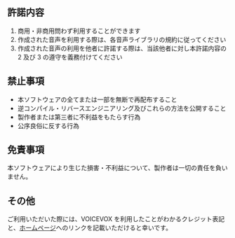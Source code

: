 ## 許諾内容

1. 商用・非商用問わず利用することができます
2. 作成された音声を利用する際は、各音声ライブラリの規約に従ってください
3. 作成された音声の利用を他者に許諾する際は、当該他者に対し本許諾内容の 2 及び 3 の遵守を義務付けてください

## 禁止事項

- 本ソフトウェアの全てまたは一部を無断で再配布すること
- 逆コンパイル・リバースエンジニアリング及びこれらの方法を公開すること
- 製作者または第三者に不利益をもたらす行為
- 公序良俗に反する行為

## 免責事項

本ソフトウェアにより生じた損害・不利益について、製作者は一切の責任を負いません。

## その他

ご利用いただいた際には、VOICEVOX を利用したことがわかるクレジット表記と、[ホームページ](https://voicevox.hiroshiba.jp/)へのリンクを記載いただけると幸いです。
